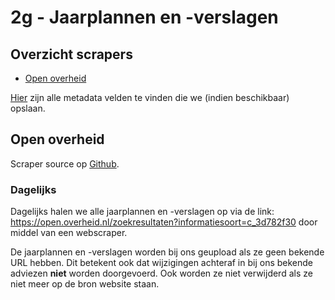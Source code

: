 # 2g - Jaarplannen en -verslagen

## Overzicht scrapers
- [Open overheid](https://open.overheid.nl/)

[Hier](../SPEC%20MetadataSchema/README.md) zijn alle metadata velden te vinden die we (indien beschikbaar) opslaan.

## Open overheid

Scraper source op [Github](https://github.com/wooverheid/WooScrapers/blob/main/Spiders/SpiderOpenOverheid.py).

### Dagelijks
Dagelijks halen we alle jaarplannen en -verslagen op via de link: https://open.overheid.nl/zoekresultaten?informatiesoort=c_3d782f30 door middel van een webscraper.

De jaarplannen en -verslagen worden bij ons geupload als ze geen bekende URL hebben. Dit betekent ook dat wijzigingen achteraf in bij ons bekende adviezen **niet** worden doorgevoerd. Ook worden ze niet verwijderd als ze niet meer op de bron website staan.
